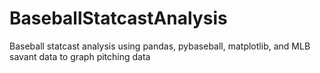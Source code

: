 # BaseballStatcastAnalysis
Baseball statcast analysis using pandas, pybaseball, matplotlib, and MLB savant data to graph pitching data

